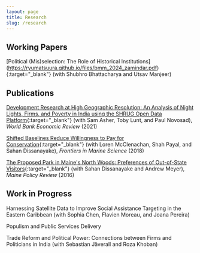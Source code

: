 ```yaml
---
layout: page
title: Research
slug: /research
---
```


## Working Papers

[Political (Mis)selection: The Role of Historical Institutions] (https://ryumatsuura.github.io/files/bmm_2024_zamindar.pdf){:target="_blank"} (with Shubhro Bhattacharya and Utsav Manjeer)

## Publications

[Development Research at High Geographic Resolution: An Analysis of Night Lights,
Firms, and Poverty in India using the SHRUG Open Data Platform](https://ryumatsuura.github.io/files/almn_2021_shrug.pdf){:target="_blank"} 
(with Sam Asher, Toby Lunt, and Paul Novosad), _World Bank
Economic Review_ (2021)


[Shifted Baselines Reduce Willingness to Pay for
Conservation](https://ryumatsuura.github.io/files/mmsd_2018_okinawa.pdf){:target="_blank"} 
(with Loren McClenachan, Shah Payal, and Sahan Dissanayake),
_Frontiers in Marine Science_ (2018)

[The Proposed Park in Maine's North Woods: Preferences of Out-of-State
Visitors](https://ryumatsuura.github.io/files/mdm_2016_maine.pdf){:target="_blank"} 
(with Sahan Dissanayake and Andrew Meyer), _Maine Policy Review_ (2016)

## Work in Progress

Harnessing Satellite Data to Improve Social Assistance Targeting in the Eastern Caribbean (with Sophia Chen, Flavien Moreau, and Joana Pereira)

Populism and Public Services Delivery

Trade Reform and Political Power: Connections between Firms and Politicians in India (with Sebastian J&auml;verall and Roza Khoban)

